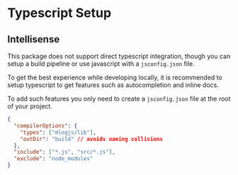 # Typescript Setup

## Intellisense

This package does not support direct typescript integration, though you can setup a build pipeline or use javascript with a `jsconfig.json` file.

To get the best experience while developing locally, it is recommended to setup typescript to get features such as autocompletion and inline docs.

To add such features you only need to create a `jsconfig.json` file at the root of your project.

```json
{
  "compilerOptions": {
    "types": ["mlogjs/lib"],
    "outDir": "build" // avoids naming collisions
  },
  "include": ["*.js", "src/*.js"],
  "exclude": "node_modules"
}
```

